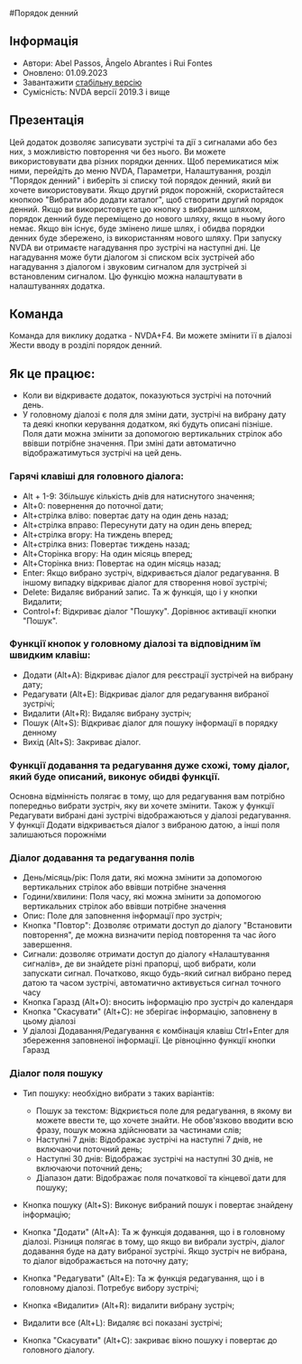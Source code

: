 #Порядок денний


## Інформація
* Автори: Abel Passos, Ângelo Abrantes і Rui Fontes
* Оновлено: 01.09.2023
* Завантажити [стабільну версію][1]
* Сумісність: NVDA версії 2019.3 і вище


## Презентація
Цей додаток дозволяє записувати зустрічі та дії з сигналами або без них, з можливістю повторення чи без нього.
Ви можете використовувати два різних порядки денних.
Щоб перемикатися між ними, перейдіть до меню NVDA, Параметри, Налаштування, розділ "Порядок денний" і виберіть зі списку той порядок денний, який ви хочете використовувати.
Якщо другий рядок порожній, скористайтеся кнопкою \"Вибрати або додати каталог\", щоб створити другий порядок денний.
Якщо ви використовуєте цю кнопку з вибраним шляхом, порядок денний буде переміщено до нового шляху, якщо в ньому його немає. Якщо він існує, буде змінено лише шлях, і обидва порядки денних буде збережено, із використанням нового шляху.
При запуску NVDA ви отримаєте нагадування про зустрічі на наступні дні. Це нагадування може бути діалогом зі списком всіх зустрічей або нагадування з діалогом і звуковим сигналом для зустрічей зі встановленим сигналом.
Цю функцію можна налаштувати в налаштуваннях додатка.


## Команда
Команда для виклику додатка - NVDA+F4.
Ви можете змінити її в діалозі Жести вводу в розділі порядок денний.


## Як це працює:
* Коли ви відкриваєте додаток, показуються зустрічі на поточний день.
* У головному діалозі є поля для зміни дати, зустрічі на вибрану дату та деякі кнопки керування додатком, які будуть описані пізніше.
Поля дати можна змінити за допомогою вертикальних стрілок або ввівши потрібне значення. При зміні дати автоматично відображатимуться зустрічі на цей день.


### Гарячі клавіші для головного діалога:


* Alt + 1-9: Збільшує кількість днів для натиснутого значення;
* Alt+0: повернення до поточної дати;
* Alt+стрілка вліво: повертає дату на один день назад;
* Alt+стрілка вправо: Пересунути дату на один день вперед;
* Alt+стрілка вгору: На тиждень вперед;
* Alt+стрілка вниз: Повертає тиждень назад;
* Alt+Сторінка вгору: На один місяць вперед;
* Alt+Сторінка вниз: Повертає на один місяць назад;
* Enter: Якщо вибрано зустріч, відкривається діалог редагування. В іншому випадку відкриває діалог для створення нової зустрічі;
* Delete: Видаляє вибраний запис. Та ж функція, що і у кнопки Видалити;
* Control+f: Відкриває діалог "Пошуку". Дорівнює активації кнопки "Пошук".


### Функції кнопок у головному діалозі та відповідним їм швидким клавіш:
* Додати (Alt+A): Відкриває діалог для реєстрації зустрічей на вибрану дату;
* Редагувати (Alt+E): Відкриває діалог для редагування вибраної зустрічі;
* Видалити (Alt+R): Видаляє вибрану зустріч;
* Пошук (Alt+S): Відкриває діалог для пошуку інформації в порядку денному
* Вихід (Alt+S): Закриває діалог.


### Функції додавання та редагування дуже схожі, тому діалог, який буде описаний, виконує обидві функції.
Основна відмінність полягає в тому, що для редагування вам потрібно попередньо вибрати зустріч, яку ви хочете змінити.
Також у функції Редагувати вибрані дані зустрічі відображаються у діалозі редагування. У функції Додати відкривається діалог з вибраною датою, а інші поля залишаються порожніми


### Діалог додавання та редагування полів
* День/місяць/рік: Поля дати, які можна змінити за допомогою вертикальних стрілок або ввівши потрібне значення
* Години/хвилини: Поля часу, які можна змінити за допомогою вертикальних стрілок або ввівши потрібне значення
* Опис: Поле для заповнення інформації про зустріч;
* Кнопка "Повтор": Дозволяє отримати доступ до діалогу "Встановити повторення", де можна визначити період повторення та час його завершення.
* Сигнали: дозволяє отримати доступ до діалогу «Налаштування сигналів», де ви знайдете різні прапорці, щоб вибрати, коли запускати сигнал. Початково, якщо будь-який сигнал вибрано перед датою та часом зустрічі, автоматично активується сигнал точного часу
* Кнопка Гаразд (Alt+O): вносить інформацію про зустріч до календаря
* Кнопка "Скасувати" (Alt+C): не зберігає інформацію, заповнену в цьому діалозі
* У діалозі Додавання/Редагування є комбінація клавіш Ctrl+Enter для збереження заповненої інформації. Це рівноцінно функції кнопки Гаразд


### Діалог поля пошуку
* Тип пошуку: необхідно вибрати з таких варіантів:

	* Пошук за текстом: Відкриється поле для редагування, в якому ви можете ввести те, що хочете знайти. Не обов'язково вводити всю фразу, пошук можна здійснювати за частинами слів;
	* Наступні 7 днів: Відображає зустрічі на наступні 7 днів, не включаючи поточний день;
	* Наступні 30 днів: Відображає зустрічі на наступні 30 днів, не включаючи поточний день;
	* Діапазон дати: Відображає поля початкової та кінцевої дати для пошуку;

* Кнопка пошуку (Alt+S): Виконує вибраний пошук і повертає знайдену інформацію;
* Кнопка "Додати" (Alt+A): Та ж функція додавання, що і в головному діалозі. Різниця полягає в тому, що якщо ви вибрали зустріч, діалог додавання буде на дату вибраної зустрічі. Якщо зустріч не вибрана, то діалог відображається на поточну дату;
* Кнопка "Редагувати" (Alt+E): Та ж функція редагування, що і в головному діалозі. Потребує вибору зустрічі;
* Кнопка «Видалити» (Alt+R): видалити вибрану зустріч;
* Видалити все (Alt+L): Видаляє всі показані зустрічі;
* Кнопка "Скасувати" (Alt+C): закриває вікно пошуку і повертає до головного діалогу.

[1]: https://github.com/ruifontes/agenda-for-NVDA/releases/download/2023.09.02/agenda-2023.09.02.nvda-addon
